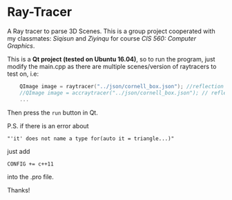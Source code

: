 # Ray-Tracer
A Ray tracer to parse 3D Scenes.
This is a group project cooperated with my classmates: _Siqisun_ and _Ziyinqu_ for course _CIS 560: Computer Graphics_.

This is a **Qt project (tested on Ubuntu 16.04)**, so to run the program, just modify the main.cpp as there are multiple
scenes/version of raytracers to test on, i.e:
```c++
	QImage image = raytracer("../json/cornell_box.json"); //reflection + refraction    
	//QImage image = accraytracer("../json/cornell_box.json"); // reflection only
	...
```
Then press the `run` button in Qt.

P.S. if there is an error about 
```
"'it' does not name a type for(auto it = triangle...)"
```
just add
```
CONFIG += c++11 
```
into the .pro file.

Thanks!
